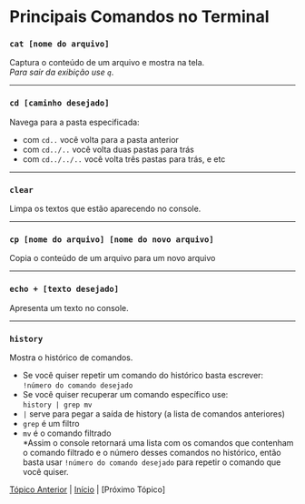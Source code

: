# Principais Comandos no Terminal

### `cat [nome do arquivo]`  
Captura o conteúdo de um arquivo e mostra na tela.  
_Para sair da exibição use  `q`_.  

---

### `cd [caminho desejado]`  
Navega para a pasta especificada:  
* com `cd..` você volta para a pasta anterior
* com `cd../..` você volta duas pastas para trás
* com `cd../../..` você volta três pastas para trás, e etc  

---

### `clear`   
Limpa os textos que estão aparecendo no console.

---

### `cp [nome do arquivo] [nome do novo arquivo]`  
Copia o conteúdo de um arquivo para um novo arquivo

---

### `echo + [texto desejado]`  
Apresenta um texto no console.

---

### `history`  
Mostra o histórico de comandos.

* Se você quiser repetir um comando do histórico basta escrever:  
`!número do comando desejado`
* Se você quiser recuperar um comando específico use:  
`history | grep mv`
* `|` serve para pegar a saída de history (a lista de comandos anteriores)
* `grep` é um filtro
* `mv` é o comando filtrado  
 *Assim o console retornará uma lista com os comandos que contenham o comando filtrado e o número desses comandos no histórico, então basta usar `!número do comando desejado` para repetir o comando que você quiser.

[Tópico Anterior](InstalacaoEConfiguracao.md) | [Início](README.md) | [Próximo Tópico]